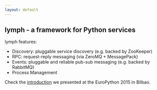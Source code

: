 ```yaml
---
layout: default
---
```


## lymph - a framework for Python services

lymph features:

* Discovery: pluggable service discovery (e.g. backed by ZooKeeper)
* RPC: request-reply messaging (via ZeroMQ + MessagePack)
* Events: pluggable and reliable pub-sub messaging (e.g. backed by RabbitMQ)
* Process Management

Check the [introduction](http://import-lymph.link) we presented at the EuroPython 2015 in Bilbao.
